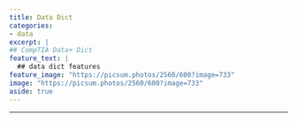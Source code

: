 ```yaml
---
title: Data Dict
categories:
- data
excerpt: |
## CompTIA Data+ Dict
feature_text: |  
  ## data dict features
feature_image: "https://picsum.photos/2560/600?image=733"
image: "https://picsum.photos/2560/600?image=733"
aside: true
---
```



---

